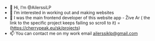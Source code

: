 - 👋 Hi, I’m @AilerssiLP
- 👀 I’m interested in working out and making websites
- 🌱  I was the main frontend developer of this website app - Žive Ar ( the link to the specific project keeps failing so scroll to it) = (https://cherrypeak.eu/sk/projects)
- 📫 You can contact me on my work email ailerssiklp@gmail.com

<!---
AilerssiLP/AilerssiLP is a ✨ special ✨ repository because its `README.md` (this file) appears on your GitHub profile.
You can click the Preview link to take a look at your changes.
--->
